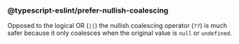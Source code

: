 ### @typescript-eslint/prefer-nullish-coalescing

Opposed to the logical OR (`||`) the nullish coalescing operator (`??`) is much safer because it only coalesces when the original value is `null` or `undefined`.
